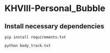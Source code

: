 # KHVIII-Personal_Bubble

## Install necessary dependencies

```
pip install requirements.txt
```

```
python body_track.txt
```
